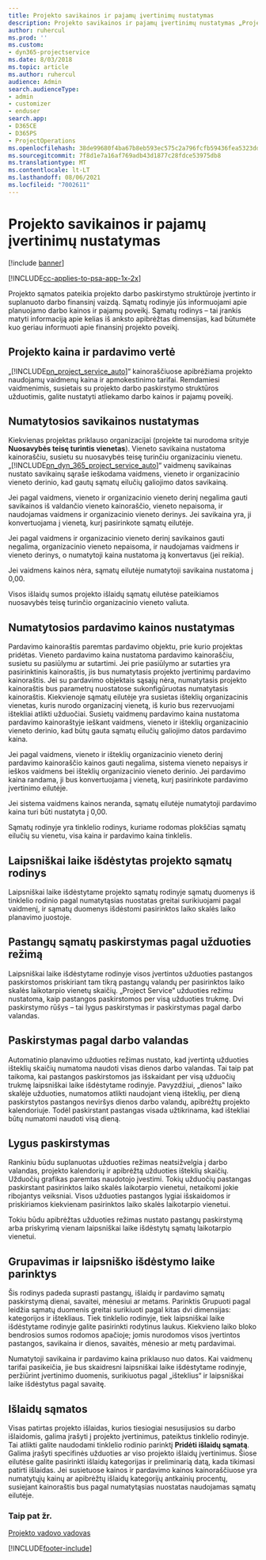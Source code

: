 ```yaml
---
title: Projekto savikainos ir pajamų įvertinimų nustatymas
description: Projekto savikainos ir pajamų įvertinimų nustatymas „Project Service“
author: ruhercul
ms.prod: ''
ms.custom:
- dyn365-projectservice
ms.date: 8/03/2018
ms.topic: article
ms.author: ruhercul
audience: Admin
search.audienceType:
- admin
- customizer
- enduser
search.app:
- D365CE
- D365PS
- ProjectOperations
ms.openlocfilehash: 38de99680f4ba67b8eb593ec575c2a796fcfb59436fea5323dd1d86d7cf3d797
ms.sourcegitcommit: 7f8d1e7a16af769adb43d1877c28fdce53975db8
ms.translationtype: MT
ms.contentlocale: lt-LT
ms.lasthandoff: 08/06/2021
ms.locfileid: "7002611"
---
```

# <a name="determine-project-cost-and-revenue-estimates"></a>Projekto savikainos ir pajamų įvertinimų nustatymas 

[!include [banner](../includes/psa-now-project-operations.md)]

[!INCLUDE[cc-applies-to-psa-app-1x-2x](../includes/cc-applies-to-psa-app-1x-2x.md)]

Projekto sąmatos pateikia projekto darbo paskirstymo struktūroje įvertinto ir suplanuoto darbo finansinį vaizdą. Sąmatų rodinyje jūs informuojami apie planuojamo darbo kainos ir pajamų poveikį. Sąmatų rodinys – tai įrankis matyti informaciją apie kelias iš anksto apibrėžtas dimensijas, kad būtumėte kuo geriau informuoti apie finansinį projekto poveikį.  
  
## <a name="cost-and-sales-value-of-the-project"></a>Projekto kaina ir pardavimo vertė  
„[!INCLUDE[pn_project_service_auto](../includes/pn-project-service-auto.md)]“ kainoraščiuose apibrėžiama projekto naudojamų vaidmenų kaina ir apmokestinimo tarifai. Remdamiesi vaidmenimis, susietais su projekto darbo paskirstymo struktūros užduotimis, galite nustatyti atliekamo darbo kainos ir pajamų poveikį.  
  
## <a name="cost-price-defaulting"></a>Numatytosios savikainos nustatymas  
Kiekvienas projektas priklauso organizacijai (projekte tai nurodoma srityje **Nuosavybės teisę turintis vienetas**). Vieneto savikaina nustatoma kainoraščiu, susietu su nuosavybės teisę turinčiu organizaciniu vienetu. „[!INCLUDE[pn_dyn_365_project_service_auto](../includes/pn-dyn-365-project-service-auto.md)]“ vaidmenų savikainas nustato savikainų sąraše ieškodama vaidmens, vieneto ir organizacinio vieneto derinio, kad gautų sąmatų eilučių galiojimo datos savikainą.  
  
Jei pagal vaidmens, vieneto ir organizacinio vieneto derinį negalima gauti savikainos iš valdančio vieneto kainoraščio, vieneto nepaisoma, ir naudojamas vaidmens ir organizacinio vieneto derinys. Jei savikaina yra, ji konvertuojama į vienetą, kurį pasirinkote sąmatų eilutėje.  
  
Jei pagal vaidmens ir organizacinio vieneto derinį savikainos gauti negalima, organizacinio vieneto nepaisoma, ir naudojamas vaidmens ir vieneto derinys, o numatytoji kaina nustatoma ją konvertavus (jei reikia).  
  
 Jei vaidmens kainos nėra, sąmatų eilutėje numatytoji savikaina nustatoma į 0,00.  
  
 Visos išlaidų sumos projekto išlaidų sąmatų eilutėse pateikiamos nuosavybės teisę turinčio organizacinio vieneto valiuta.  
  
## <a name="sales-price-defaulting"></a>Numatytosios pardavimo kainos nustatymas  
Pardavimo kainoraštis paremtas pardavimo objektu, prie kurio projektas pridėtas. Vieneto pardavimo kaina nustatoma pardavimo kainoraščiu, susietu su pasiūlymu ar sutartimi. Jei prie pasiūlymo ar sutarties yra pasirinktinis kainoraštis, jis bus numatytasis projekto įvertinimų pardavimo kainoraštis. Jei su pardavimo objektais sąsajų nėra, numatytasis projekto kainoraštis bus parametrų nuostatose sukonfigūruotas numatytasis kainoraštis. Kiekvienoje sąmatų eilutėje yra susietas išteklių organizacinis vienetas, kuris nurodo organizacinį vienetą, iš kurio bus rezervuojami ištekliai atlikti užduočiai. Susietų vaidmenų pardavimo kaina nustatoma pardavimo kainoraštyje ieškant vaidmens, vieneto ir išteklių organizacinio vieneto derinio, kad būtų gauta sąmatų eilučių galiojimo datos pardavimo kaina.  
  
Jei pagal vaidmens, vieneto ir išteklių organizacinio vieneto derinį pardavimo kainoraščio kainos gauti negalima, sistema vieneto nepaisys ir ieškos vaidmens bei išteklių organizacinio vieneto derinio. Jei pardavimo kaina randama, ji bus konvertuojama į vienetą, kurį pasirinkote pardavimo įvertinimo eilutėje.  
  
Jei sistema vaidmens kainos neranda, sąmatų eilutėje numatytoji pardavimo kaina turi būti nustatyta į 0,00.  
  
Sąmatų rodinyje yra tinklelio rodinys, kuriame rodomas plokščias sąmatų eilučių su vienetu, visa kaina ir pardavimo kaina tinklelis.  
  
## <a name="time-phased-view-of-project-estimates"></a>Laipsniškai laike išdėstytas projekto sąmatų rodinys  
Laipsniškai laike išdėstytame projekto sąmatų rodinyje sąmatų duomenys iš tinklelio rodinio pagal numatytąsias nuostatas greitai surikiuojami pagal vaidmenį, ir sąmatų duomenys išdėstomi pasirinktos laiko skalės laiko planavimo juostoje.  
  
## <a name="effort-estimate-allocation-based-on-task-mode"></a>Pastangų sąmatų paskirstymas pagal užduoties režimą  
Laipsniškai laike išdėstytame rodinyje visos įvertintos užduoties pastangos paskirstomos priskiriant tam tikrą pastangų valandų per pasirinktos laiko skalės laikotarpio vienetų skaičių. „Project Service“ užduoties režimu nustatoma, kaip pastangos paskirstomos per visą užduoties trukmę. Dvi paskirstymo rūšys – tai lygus paskirstymas ir paskirstymas pagal darbo valandas. 
  
## <a name="work-hours-based-allocation"></a>Paskirstymas pagal darbo valandas  
Automatinio planavimo užduoties režimas nustato, kad įvertintą užduoties išteklių skaičių numatoma naudoti visas dienos darbo valandas. Tai taip pat taikoma, kai pastangos paskirstomos jas išskaidant per visą užduočių trukmę laipsniškai laike išdėstytame rodinyje. Pavyzdžiui, „dienos‟ laiko skalėje užduoties, numatomos atlikti naudojant vieną išteklių, per dieną paskirstytos pastangos neviršys dienos darbo valandų, apibrėžtų projekto kalendoriuje. Todėl paskirstant pastangas visada užtikrinama, kad ištekliai būtų numatomi naudoti visą dieną.  
  
## <a name="even-distribution"></a>Lygus paskirstymas  
Rankiniu būdu suplanuotas užduoties režimas neatsižvelgia į darbo valandas, projekto kalendorių ir apibrėžtą užduoties išteklių skaičių. Užduočių grafikas paremtas naudotojo įvestimi. Tokių užduočių pastangas paskirstant pasirinktos laiko skalės laikotarpio vienetui, netaikomi jokie ribojantys veiksniai. Visos užduoties pastangos lygiai išskaidomos ir priskiriamos kiekvienam pasirinktos laiko skalės laikotarpio vienetui.  
  
Tokiu būdu apibrėžtas užduoties režimas nustato pastangų paskirstymą arba priskyrimą vienam laipsniškai laike išdėstytų sąmatų laikotarpio vienetui.  
  
## <a name="grouping-and-time-phasing-options"></a>Grupavimas ir laipsniško išdėstymo laike parinktys  
Šis rodinys padeda suprasti pastangų, išlaidų ir pardavimo sąmatų paskirstymą dienai, savaitei, mėnesiui ar metams. Parinktis Grupuoti pagal leidžia sąmatų duomenis greitai surikiuoti pagal kitas dvi dimensijas: kategorijos ir ištekliaus. Tiek tinklelio rodinyje, tiek laipsniškai laike išdėstytame rodinyje galite pasirinkti rodytinus laukus. Kiekvieno laiko bloko bendrosios sumos rodomos apačioje; jomis nurodomos visos įvertintos pastangos, savikaina ir dienos, savaitės, mėnesio ar metų pardavimai.  
  
Numatytoji savikaina ir pardavimo kaina priklauso nuo datos. Kai vaidmenų tarifai pasikeičia, jie bus skaidresni laipsniškai laike išdėstytame rodinyje, peržiūrint įvertinimo duomenis, surikiuotus pagal „išteklius“ ir laipsniškai laike išdėstytus pagal savaitę.  
  
## <a name="expense-estimates"></a>Išlaidų sąmatos  
Visas patirtas projekto išlaidas, kurios tiesiogiai nesusijusios su darbo išlaidomis, galima įrašyti į projekto įvertinimus, pateiktus tinklelio rodinyje. Tai atlikti galite naudodami tinklelio rodinio parinktį **Pridėti išlaidų sąmatą**. Galima įrašyti specifinės užduoties ar viso projekto išlaidų įvertinimus. Šiose eilutėse galite pasirinkti išlaidų kategorijas ir preliminarią datą, kada tikimasi patirti išlaidas. Jei susietuose kainos ir pardavimo kainos kainoraščiuose yra numatytųjų kainų ar apibrėžtų išlaidų kategorijų antkainių procentų, susiejant kainoraštis bus pagal numatytąsias nuostatas naudojamas sąmatų eilutėje.  
  
### <a name="see-also"></a>Taip pat žr.  
 [Projekto vadovo vadovas](../psa/project-manager-guide.md)


[!INCLUDE[footer-include](../includes/footer-banner.md)]
